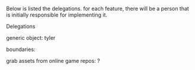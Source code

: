 Below is listed the delegations. for each feature, there will be a person that is initially responsible for implementing it.

Delegations

generic object: tyler

boundaries: 

grab assets from online game repos: ? 

